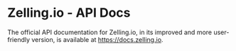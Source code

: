    # Zelling.io - API Docs
The official API documentation for Zelling.io, in its improved and more user-friendly version, is available at https://docs.zelling.io.
